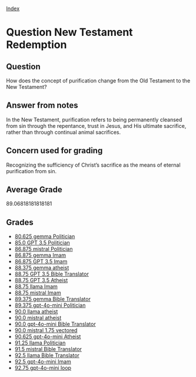 
[Index](../../index.md)
# Question New Testament Redemption
## Question
How does the concept of purification change from the Old Testament to the New Testament?

## Answer from notes
In the New Testament, purification refers to being permanently cleansed from sin through the repentance, trust in Jesus, and His ultimate sacrifice, rather than through continual animal sacrifices.

## Concern used for grading
Recognizing the sufficiency of Christ’s sacrifice as the means of eternal purification from sin.

## Average Grade
89.06818181818181

## Grades
 * [80.625 gemma Politician](../answers/gemma_Politician/New_Testament_Redemption.md)
 * [85.0 GPT 3.5 Politician](../answers/GPT_3.5_Politician/New_Testament_Redemption.md)
 * [86.875 mistral Politician](../answers/mistral_Politician/New_Testament_Redemption.md)
 * [86.875 gemma Imam](../answers/gemma_Imam/New_Testament_Redemption.md)
 * [86.875 GPT 3.5 Imam](../answers/GPT_3.5_Imam/New_Testament_Redemption.md)
 * [88.375 gemma atheist](../answers/gemma_atheist/New_Testament_Redemption.md)
 * [88.75 GPT 3.5 Bible Translator](../answers/GPT_3.5_Bible_Translator/New_Testament_Redemption.md)
 * [88.75 GPT 3.5 Atheist](../answers/GPT_3.5_Atheist/New_Testament_Redemption.md)
 * [88.75 llama Imam](../answers/llama_Imam/New_Testament_Redemption.md)
 * [88.75 mistral Imam](../answers/mistral_Imam/New_Testament_Redemption.md)
 * [89.375 gemma Bible Translator](../answers/gemma_Bible_Translator/New_Testament_Redemption.md)
 * [89.375 gpt-4o-mini Politician](../answers/gpt-4o-mini_Politician/New_Testament_Redemption.md)
 * [90.0 llama atheist](../answers/llama_atheist/New_Testament_Redemption.md)
 * [90.0 mistral atheist](../answers/mistral_atheist/New_Testament_Redemption.md)
 * [90.0 gpt-4o-mini Bible Translator](../answers/gpt-4o-mini_Bible_Translator/New_Testament_Redemption.md)
 * [90.0 mistral 1.75 vectored](../answers/mistral_1.75_vectored/New_Testament_Redemption.md)
 * [90.625 gpt-4o-mini Atheist](../answers/gpt-4o-mini_Atheist/New_Testament_Redemption.md)
 * [91.25 llama Politician](../answers/llama_Politician/New_Testament_Redemption.md)
 * [91.5 mistral Bible Translator](../answers/mistral_Bible_Translator/New_Testament_Redemption.md)
 * [92.5 llama Bible Translator](../answers/llama_Bible_Translator/New_Testament_Redemption.md)
 * [92.5 gpt-4o-mini Imam](../answers/gpt-4o-mini_Imam/New_Testament_Redemption.md)
 * [92.75 gpt-4o-mini loop](../answers/gpt-4o-mini_loop/New_Testament_Redemption.md)
